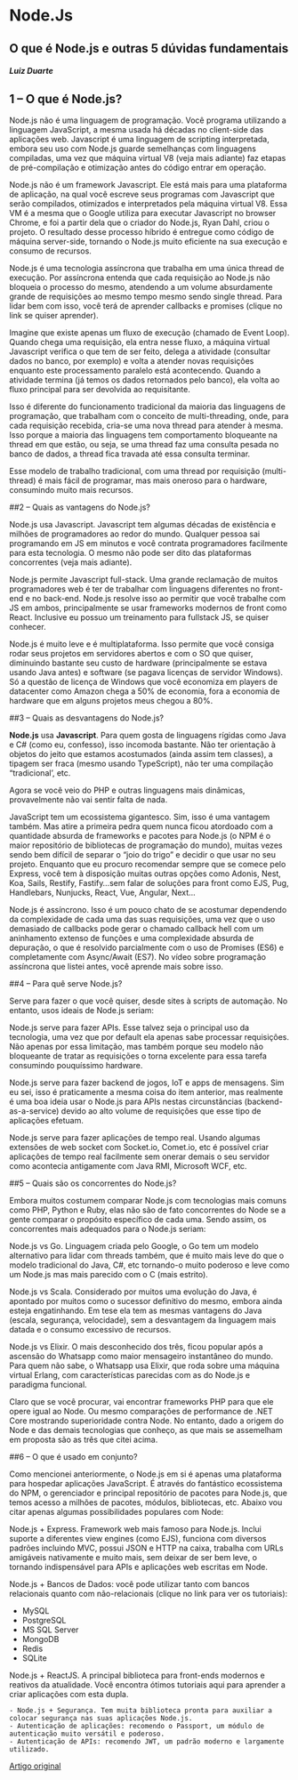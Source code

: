 # Node.Js

## O que é Node.js e outras 5 dúvidas fundamentais
##### Luiz Duarte

## 1 – O que é Node.js?

Node.js não é uma linguagem de programação. Você programa utilizando a linguagem JavaScript, a mesma usada há décadas no client-side das aplicações web. Javascript é uma linguagem de scripting interpretada, embora seu uso com Node.js guarde semelhanças com linguagens compiladas, uma vez que máquina virtual V8 (veja mais adiante) faz etapas de pré-compilação e otimização antes do código entrar em operação.

Node.js não é um framework Javascript. Ele está mais para uma plataforma de aplicação, na qual você escreve seus programas com Javascript que serão compilados, otimizados e interpretados pela máquina virtual V8. Essa VM é a mesma que o Google utiliza para executar Javascript no browser Chrome, e foi a partir dela que o criador do Node.js, Ryan Dahl, criou o projeto. O resultado desse processo híbrido é entregue como código de máquina server-side, tornando o Node.js muito eficiente na sua execução e consumo de recursos.

Node.js é uma tecnologia assíncrona que trabalha em uma única thread de execução. Por assíncrona entenda que cada requisição ao Node.js não bloqueia o processo do mesmo, atendendo a um volume absurdamente grande de requisições ao mesmo tempo mesmo sendo single thread. Para lidar bem com isso, você terá de aprender callbacks e promises (clique no link se quiser aprender).

Imagine que existe apenas um fluxo de execução (chamado de Event Loop). Quando chega uma requisição, ela entra nesse fluxo, a máquina virtual Javascript verifica o que tem de ser feito, delega a atividade (consultar dados no banco, por exemplo) e volta a atender novas requisições enquanto este processamento paralelo está acontecendo. Quando a atividade termina (já temos os dados retornados pelo banco), ela volta ao fluxo principal para ser devolvida ao requisitante.

Isso é diferente do funcionamento tradicional da maioria das linguagens de programação, que trabalham com o conceito de multi-threading, onde, para cada requisição recebida, cria-se uma nova thread para atender à mesma. Isso porque a maioria das linguagens tem comportamento bloqueante na thread em que estão, ou seja, se uma thread faz uma consulta pesada no banco de dados, a thread fica travada até essa consulta terminar.

Esse modelo de trabalho tradicional, com uma thread por requisição (multi-thread) é mais fácil de programar, mas mais oneroso para o hardware, consumindo muito mais recursos.

##2 – Quais as vantagens do Node.js?

Node.js usa Javascript. Javascript tem algumas décadas de existência e milhões de programadores ao redor do mundo. Qualquer pessoa sai programando em JS em minutos e você contrata programadores facilmente para esta tecnologia. O mesmo não pode ser dito das plataformas concorrentes (veja mais adiante).

Node.js permite Javascript full-stack. Uma grande reclamação de muitos programadores web é ter de trabalhar com linguagens diferentes no front-end e no back-end. Node.js resolve isso ao permitir que você trabalhe com JS em ambos, principalmente se usar frameworks modernos de front como React. Inclusive eu possuo um treinamento para fullstack JS, se quiser conhecer.

Node.js é muito leve e é multiplataforma. Isso permite que você consiga rodar seus projetos em servidores abertos e com o SO que quiser, diminuindo bastante seu custo de hardware (principalmente se estava usando Java antes) e software (se pagava licenças de servidor Windows). Só a questão de licença de Windows que você economiza em players de datacenter como Amazon chega a 50% de economia, fora a economia de hardware que em alguns projetos meus chegou a 80%.

##3 – Quais as desvantagens do Node.js?

**Node.js** usa **Javascript**. Para quem gosta de linguagens rígidas como Java e C# (como eu, confesso), isso incomoda bastante. Não ter orientação à objetos do jeito que estamos acostumados (ainda assim tem classes), a tipagem ser fraca (mesmo usando TypeScript), não ter uma compilação “tradicional’, etc.

Agora se você veio do PHP e outras linguagens mais dinâmicas, provavelmente não vai sentir falta de nada.

JavaScript tem um ecossistema gigantesco. Sim, isso é uma vantagem também. Mas atire a primeira pedra quem nunca ficou atordoado com a quantidade absurda de frameworks e pacotes para Node.js (o NPM é o maior repositório de bibliotecas de programação do mundo), muitas vezes sendo bem difícil de separar o “joio do trigo” e decidir o que usar no seu projeto. Enquanto que eu procuro recomendar sempre que se comece pelo Express, você tem à disposição muitas outras opções como Adonis, Nest, Koa, Sails, Restify, Fastify…sem falar de soluções para front como EJS, Pug, Handlebars, Nunjucks, React, Vue, Angular, Next…

Node.js é assíncrono. Isso é um pouco chato de se acostumar dependendo da complexidade de cada uma das suas requisições, uma vez que o uso demasiado de callbacks pode gerar o chamado callback hell com um aninhamento extenso de funções e uma complexidade absurda de depuração, o que é resolvido parcialmente com o uso de Promises (ES6) e completamente com Async/Await (ES7). No vídeo sobre programação assíncrona que listei antes, você aprende mais sobre isso.

##4 – Para quê serve Node.js?

Serve para fazer o que você quiser, desde sites à scripts de automação. No entanto, usos ideais de Node.js seriam:

Node.js serve para fazer APIs. Esse talvez seja o principal uso da tecnologia, uma vez que por default ela apenas sabe processar requisições. Não apenas por essa limitação, mas também porque seu modelo não bloqueante de tratar as requisições o torna excelente para essa tarefa consumindo pouquíssimo hardware.

Node.js serve para fazer backend de jogos, IoT e apps de mensagens. Sim eu sei, isso é praticamente a mesma coisa do item anterior, mas realmente é uma boa ideia usar o Node.js para APIs nestas circunstâncias (backend-as-a-service) devido ao alto volume de requisições que esse tipo de aplicações efetuam.

Node.js serve para fazer aplicações de tempo real. Usando algumas extensões de web socket com Socket.io, Comet.io, etc é possível criar aplicações de tempo real facilmente sem onerar demais o seu servidor como acontecia antigamente com Java RMI, Microsoft WCF, etc.

##5 – Quais são os concorrentes do Node.js?

Embora muitos costumem comparar Node.js com tecnologias mais comuns como PHP, Python e Ruby, elas não são de fato concorrentes do Node se a gente comparar o propósito específico de cada uma. Sendo assim, os concorrentes mais adequados para o Node.js seriam:

Node.js vs Go. Linguagem criada pelo Google, o Go tem um modelo alternativo para lidar com threads também, que é muito mais leve do que o modelo tradicional do Java, C#, etc tornando-o muito poderoso e leve como um Node.js mas mais parecido com o C (mais estrito).

Node.js vs Scala. Considerado por muitos uma evolução do Java, é apontado por muitos como o sucessor definitivo do mesmo, embora ainda esteja engatinhando. Em tese ela tem as mesmas vantagens do Java (escala, segurança, velocidade), sem a desvantagem da linguagem mais datada e o consumo excessivo de recursos.

Node.js vs Elixir. O mais desconhecido dos três, ficou popular após a ascensão do Whatsapp como maior mensageiro instantâneo do mundo. Para quem não sabe, o Whatsapp usa Elixir, que roda sobre uma máquina virtual Erlang, com características parecidas com as do Node.js e paradigma funcional.

Claro que se você procurar, vai encontrar frameworks PHP para que ele opere igual ao Node. Ou mesmo comparações de performance de .NET Core mostrando superioridade contra Node. No entanto, dado a origem do Node e das demais tecnologias que conheço, as que mais se assemelham em proposta são as três que citei acima.

##6 – O que é usado em conjunto?

Como mencionei anteriormente, o Node.js em si é apenas uma plataforma para hospedar aplicações JavaScript. É através do fantástico ecossistema do NPM, o gerenciador e principal repositório de pacotes para Node.js, que temos acesso a milhões de pacotes, módulos, bibliotecas, etc. Abaixo vou citar apenas algumas possibilidades populares com Node:

Node.js + Express. Framework web mais famoso para Node.js. Inclui suporte a diferentes view engines (como EJS), funciona com diversos padrões incluindo MVC, possui JSON e HTTP na caixa, trabalha com URLs amigáveis nativamente e muito mais, sem deixar de ser bem leve, o tornando indispensável para APIs e aplicações web escritas em Node.

Node.js + Bancos de Dados: você pode utilizar tanto com bancos relacionais quanto com não-relacionais (clique no link para ver os tutoriais):

- MySQL
- PostgreSQL
- MS SQL Server
- MongoDB
- Redis
- SQLite

Node.js + ReactJS. A principal biblioteca para front-ends modernos e reativos da atualidade. Você encontra ótimos tutoriais aqui para aprender a criar aplicações com esta dupla.

	- Node.js + Segurança. Tem muita biblioteca pronta para auxiliar a colocar segurança nas suas aplicações Node.js.
	- Autenticação de aplicações: recomendo o Passport, um módulo de autenticação muito versátil e poderoso.
	- Autenticação de APIs: recomendo JWT, um padrão moderno e largamente utilizado.
	
[Artigo original](https://www.luiztools.com.br/post/o-que-e-nodejs-e-outras-5-duvidas-fundamentais/?utm_source=google&utm_medium=cpc&utm_campaign=902557428&utm_content=127000463008&utm_term=o%20que%20node%20js&gclid=Cj0KCQjwiqWHBhD2ARIsAPCDzal5MHlsU8W9FHRRFEdvWq2jzxG8i7MLW30rqLsXsl_lXZ_gd1ZHlKYaAtv6EALw_wcB)
